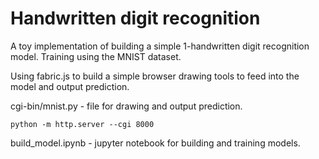 # Handwritten digit recognition
A toy implementation of building a simple 1-handwritten digit recognition model. Training using the MNIST dataset.

Using fabric.js to build a simple browser drawing tools to feed into the model and output prediction.

cgi-bin/mnist.py - file for drawing and output prediction.

```
python -m http.server --cgi 8000 
```

build_model.ipynb - jupyter notebook for building and training models.
